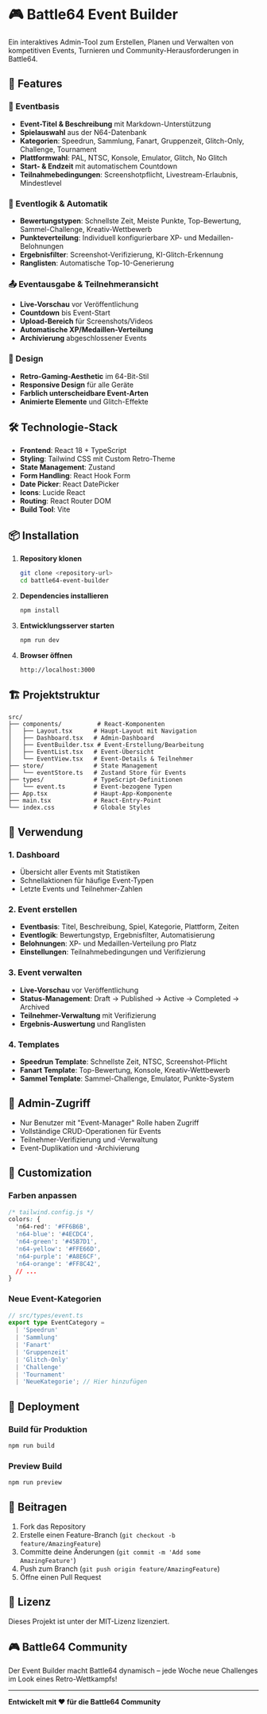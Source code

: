 # 🎮 Battle64 Event Builder

Ein interaktives Admin-Tool zum Erstellen, Planen und Verwalten von kompetitiven Events, Turnieren und Community-Herausforderungen in Battle64.

## 🚀 Features

### 📝 Eventbasis
- **Event-Titel & Beschreibung** mit Markdown-Unterstützung
- **Spielauswahl** aus der N64-Datenbank
- **Kategorien**: Speedrun, Sammlung, Fanart, Gruppenzeit, Glitch-Only, Challenge, Tournament
- **Plattformwahl**: PAL, NTSC, Konsole, Emulator, Glitch, No Glitch
- **Start- & Endzeit** mit automatischem Countdown
- **Teilnahmebedingungen**: Screenshotpflicht, Livestream-Erlaubnis, Mindestlevel

### 🏁 Eventlogik & Automatik
- **Bewertungstypen**: Schnellste Zeit, Meiste Punkte, Top-Bewertung, Sammel-Challenge, Kreativ-Wettbewerb
- **Punkteverteilung**: Individuell konfigurierbare XP- und Medaillen-Belohnungen
- **Ergebnisfilter**: Screenshot-Verifizierung, KI-Glitch-Erkennung
- **Ranglisten**: Automatische Top-10-Generierung

### 📤 Eventausgabe & Teilnehmeransicht
- **Live-Vorschau** vor Veröffentlichung
- **Countdown** bis Event-Start
- **Upload-Bereich** für Screenshots/Videos
- **Automatische XP/Medaillen-Verteilung**
- **Archivierung** abgeschlossener Events

### 🎨 Design
- **Retro-Gaming-Aesthetic** im 64-Bit-Stil
- **Responsive Design** für alle Geräte
- **Farblich unterscheidbare Event-Arten**
- **Animierte Elemente** und Glitch-Effekte

## 🛠️ Technologie-Stack

- **Frontend**: React 18 + TypeScript
- **Styling**: Tailwind CSS mit Custom Retro-Theme
- **State Management**: Zustand
- **Form Handling**: React Hook Form
- **Date Picker**: React DatePicker
- **Icons**: Lucide React
- **Routing**: React Router DOM
- **Build Tool**: Vite

## 📦 Installation

1. **Repository klonen**
   ```bash
   git clone <repository-url>
   cd battle64-event-builder
   ```

2. **Dependencies installieren**
   ```bash
   npm install
   ```

3. **Entwicklungsserver starten**
   ```bash
   npm run dev
   ```

4. **Browser öffnen**
   ```
   http://localhost:3000
   ```

## 🏗️ Projektstruktur

```
src/
├── components/          # React-Komponenten
│   ├── Layout.tsx      # Haupt-Layout mit Navigation
│   ├── Dashboard.tsx   # Admin-Dashboard
│   ├── EventBuilder.tsx # Event-Erstellung/Bearbeitung
│   ├── EventList.tsx   # Event-Übersicht
│   └── EventView.tsx   # Event-Details & Teilnehmer
├── store/              # State Management
│   └── eventStore.ts   # Zustand Store für Events
├── types/              # TypeScript-Definitionen
│   └── event.ts        # Event-bezogene Typen
├── App.tsx             # Haupt-App-Komponente
├── main.tsx            # React-Entry-Point
└── index.css           # Globale Styles
```

## 🎯 Verwendung

### 1. Dashboard
- Übersicht aller Events mit Statistiken
- Schnellaktionen für häufige Event-Typen
- Letzte Events und Teilnehmer-Zahlen

### 2. Event erstellen
- **Eventbasis**: Titel, Beschreibung, Spiel, Kategorie, Plattform, Zeiten
- **Eventlogik**: Bewertungstyp, Ergebnisfilter, Automatisierung
- **Belohnungen**: XP- und Medaillen-Verteilung pro Platz
- **Einstellungen**: Teilnahmebedingungen und Verifizierung

### 3. Event verwalten
- **Live-Vorschau** vor Veröffentlichung
- **Status-Management**: Draft → Published → Active → Completed → Archived
- **Teilnehmer-Verwaltung** mit Verifizierung
- **Ergebnis-Auswertung** und Ranglisten

### 4. Templates
- **Speedrun Template**: Schnellste Zeit, NTSC, Screenshot-Pflicht
- **Fanart Template**: Top-Bewertung, Konsole, Kreativ-Wettbewerb
- **Sammel Template**: Sammel-Challenge, Emulator, Punkte-System

## 🔐 Admin-Zugriff

- Nur Benutzer mit "Event-Manager" Rolle haben Zugriff
- Vollständige CRUD-Operationen für Events
- Teilnehmer-Verifizierung und -Verwaltung
- Event-Duplikation und -Archivierung

## 🎨 Customization

### Farben anpassen
```css
/* tailwind.config.js */
colors: {
  'n64-red': '#FF6B6B',
  'n64-blue': '#4ECDC4',
  'n64-green': '#45B7D1',
  'n64-yellow': '#FFE66D',
  'n64-purple': '#A8E6CF',
  'n64-orange': '#FF8C42',
  // ...
}
```

### Neue Event-Kategorien
```typescript
// src/types/event.ts
export type EventCategory = 
  | 'Speedrun' 
  | 'Sammlung' 
  | 'Fanart' 
  | 'Gruppenzeit' 
  | 'Glitch-Only'
  | 'Challenge'
  | 'Tournament'
  | 'NeueKategorie'; // Hier hinzufügen
```

## 🚀 Deployment

### Build für Produktion
```bash
npm run build
```

### Preview Build
```bash
npm run preview
```

## 🤝 Beitragen

1. Fork das Repository
2. Erstelle einen Feature-Branch (`git checkout -b feature/AmazingFeature`)
3. Committe deine Änderungen (`git commit -m 'Add some AmazingFeature'`)
4. Push zum Branch (`git push origin feature/AmazingFeature`)
5. Öffne einen Pull Request

## 📄 Lizenz

Dieses Projekt ist unter der MIT-Lizenz lizenziert.

## 🎮 Battle64 Community

Der Event Builder macht Battle64 dynamisch – jede Woche neue Challenges im Look eines Retro-Wettkampfs!

---

**Entwickelt mit ❤️ für die Battle64 Community**